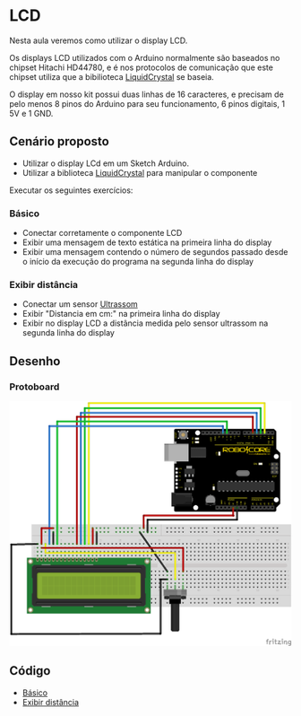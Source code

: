 # LCD

Nesta aula veremos como utilizar o display LCD.

Os displays LCD utilizados com o Arduino normalmente são baseados no chipset Hitachi HD44780, e é nos protocolos de comunicação que este chipset utiliza que a bibilioteca [LiquidCrystal](https://www.arduino.cc/en/Reference/LiquidCrystal) se baseia.

O display em nosso kit possui duas linhas de 16 caracteres, e precisam de pelo menos 8 pinos do Arduino para seu funcionamento, 6 pinos digitais, 1 5V e 1 GND.

## Cenário proposto

- Utilizar o display LCd em um Sketch Arduino.
- Utilizar a biblioteca [LiquidCrystal](https://www.arduino.cc/en/Reference/LiquidCrystal) para manipular o componente

Executar os seguintes exercícios:

### Básico
- Conectar corretamente o componente LCD
- Exibir uma mensagem de texto estática na primeira linha do display
- Exibir uma mensagem contendo o número de segundos passado desde o início da execução do programa na segunda linha do display

### Exibir distância
- Conectar um sensor [Ultrassom](./07-ultrassom.md)
- Exibir "Distancia em cm:" na primeira linha do display
- Exibir no display LCD a distância medida pelo sensor ultrassom na segunda linha do display

## Desenho

### Protoboard

![LCD](../exercicios/08-lcd/sketch_bb.png)

## Código
- [Básico](../exercicios/08-lcd/01-basico/lcd.ino)
- [Exibir distância](../exercicios/08-lcd/02-escrever-distancia/escrever-distancia.ino)
